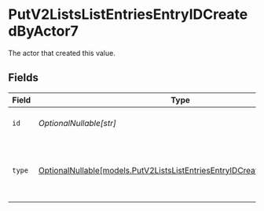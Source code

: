 # PutV2ListsListEntriesEntryIDCreatedByActor7

The actor that created this value.


## Fields

| Field                                                                                                                                    | Type                                                                                                                                     | Required                                                                                                                                 | Description                                                                                                                              |
| ---------------------------------------------------------------------------------------------------------------------------------------- | ---------------------------------------------------------------------------------------------------------------------------------------- | ---------------------------------------------------------------------------------------------------------------------------------------- | ---------------------------------------------------------------------------------------------------------------------------------------- |
| `id`                                                                                                                                     | *OptionalNullable[str]*                                                                                                                  | :heavy_minus_sign:                                                                                                                       | An ID to identify the actor.                                                                                                             |
| `type`                                                                                                                                   | [OptionalNullable[models.PutV2ListsListEntriesEntryIDCreatedByActorType7]](../models/putv2listslistentriesentryidcreatedbyactortype7.md) | :heavy_minus_sign:                                                                                                                       | The type of actor. [Read more information on actor types here](/docs/actors).                                                            |